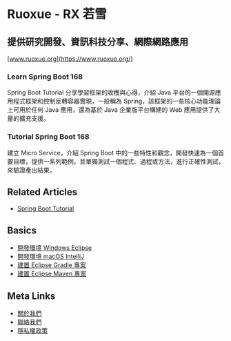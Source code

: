 # Ruoxue - RX 若雪
## 提供研究開發、資訊科技分享、網際網路應用
[www.ruoxue.org](https://www.ruoxue.org/)

### Learn Spring Boot 168
Spring Boot Tutorial 分享學習框架的收穫與心得，介紹 Java 平台的一個開源應用程式框架和控制反轉容器實現，一般稱為 Spring，該框架的一些核心功能理論上可用於任何 Java 應用，還為基於 Java 企業版平台構建的 Web 應用提供了大量的擴充支援。

### Tutorial Spring Boot 168
建立 Micro Service，介紹 Spring Boot 中的一些特性和觀念，開發快速為一個首要目標，提供一系列範例，並單獨測試一個程式、過程或方法，進行正確性測試，來驗證產出結果。

## Related Articles
- [Spring Boot Tutorial](https://www.ruoxue.org/spring-boot-tutorial/)

## Basics
- [開發環境 Windows Eclipse](https://www.ruoxue.org/spring-boot-168-ep1-windows-eclipse/)
- [開發環境 macOS IntelliJ](https://www.ruoxue.org/spring-boot-168-ep2-macos-intellij/)
- [建置 Eclipse Gradle 專案](https://www.ruoxue.org/spring-boot-168-ep3-eclipse-gradle/)
- [建置 Eclipse Maven 專案](https://www.ruoxue.org/spring-boot-168-ep4-eclipse-maven/)

## Meta Links
- [關於我們](https://www.ruoxue.org/about-us/)
- [聯絡我們](https://www.ruoxue.org/contact-us/)
- [隱私權政策](https://www.ruoxue.org/privacy-policy/)